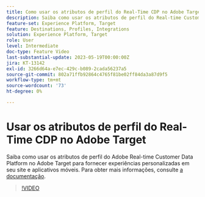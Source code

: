 ```yaml
---
title: Como usar os atributos de perfil do Real-Time CDP no Adobe Target?
description: Saiba como usar os atributos de perfil do Real-time Customer Data Platform no Adobe Target para fornecer experiências personalizadas em seu site e aplicativos móveis.
feature-set: Experience Platform, Target
feature: Destinations, Profiles, Integrations
solution: Experience Platform, Target
role: User
level: Intermediate
doc-type: Feature Video
last-substantial-update: 2023-05-19T00:00:00Z
jira: KT-13142
exl-id: 3266d64a-e7ec-429c-b089-2cada56237a5
source-git-commit: 802a71ffb92864c4765f81be02ff84da3a87d9f5
workflow-type: tm+mt
source-wordcount: '73'
ht-degree: 0%

---
```


# Usar os atributos de perfil do Real-Time CDP no Adobe Target

Saiba como usar os atributos de perfil do Adobe Real-time Customer Data Platform no Adobe Target para fornecer experiências personalizadas em seu site e aplicativos móveis. Para obter mais informações, consulte [a documentação](https://experienceleague.adobe.com/docs/target/using/integrate/integrating-with-rtcdp.html).

>[!VIDEO](https://video.tv.adobe.com/v/3419318/?learn=on)
